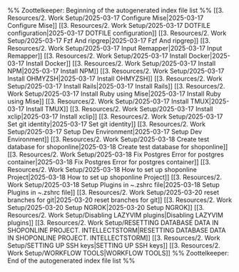 %% Zoottelkeeper: Beginning of the autogenerated index file list  %%
 [[3. Resources/2. Work Setup/2025-03-17 Configure Mise|2025-03-17 Configure Mise]]
 [[3. Resources/2. Work Setup/2025-03-17 DOTFILE configuration|2025-03-17 DOTFILE configuration]]
 [[3. Resources/2. Work Setup/2025-03-17 Fzf And ripgrep|2025-03-17 Fzf And ripgrep]]
 [[3. Resources/2. Work Setup/2025-03-17 Input Remapper|2025-03-17 Input Remapper]]
 [[3. Resources/2. Work Setup/2025-03-17 Install Docker|2025-03-17 Install Docker]]
 [[3. Resources/2. Work Setup/2025-03-17 Install NPM|2025-03-17 Install NPM]]
 [[3. Resources/2. Work Setup/2025-03-17 Install OHMYZSH|2025-03-17 Install OHMYZSH]]
 [[3. Resources/2. Work Setup/2025-03-17 Install Rails|2025-03-17 Install Rails]]
 [[3. Resources/2. Work Setup/2025-03-17 Install Ruby using Mise|2025-03-17 Install Ruby using Mise]]
 [[3. Resources/2. Work Setup/2025-03-17 Install TMUX|2025-03-17 Install TMUX]]
 [[3. Resources/2. Work Setup/2025-03-17 Install xclip|2025-03-17 Install xclip]]
 [[3. Resources/2. Work Setup/2025-03-17 Set git identity|2025-03-17 Set git identity]]
 [[3. Resources/2. Work Setup/2025-03-17 Setup Dev Environment|2025-03-17 Setup Dev Environment]]
 [[3. Resources/2. Work Setup/2025-03-18 Create test database for shoponline|2025-03-18 Create test database for shoponline]]
 [[3. Resources/2. Work Setup/2025-03-18 Fix Postgres Error for postgres container|2025-03-18 Fix Postgres Error for postgres container]]
 [[3. Resources/2. Work Setup/2025-03-18 How to set up shoponline Project|2025-03-18 How to set up shoponline Project]]
 [[3. Resources/2. Work Setup/2025-03-18 Setup Plugins in ~.zshrc file|2025-03-18 Setup Plugins in ~.zshrc file]]
 [[3. Resources/2. Work Setup/2025-03-20 reset branches for git|2025-03-20 reset branches for git]]
 [[3. Resources/2. Work Setup/2025-03-20 Setup NGROK|2025-03-20 Setup NGROK]]
 [[3. Resources/2. Work Setup/Disabling LAZYVIM plugins|Disabling LAZYVIM plugins]]
 [[3. Resources/2. Work Setup/RESETTING DATABASE DATA IN SHOPONLINE PROJECT. INTELLECTSTORM|RESETTING DATABASE DATA IN SHOPONLINE PROJECT. INTELLECTSTORM]]
 [[3. Resources/2. Work Setup/SETTING UP SSH keys|SETTING UP SSH keys]]
 [[3. Resources/2. Work Setup/WORKFLOW TOOLS|WORKFLOW TOOLS]]
%% Zoottelkeeper: End of the autogenerated index file list  %%
